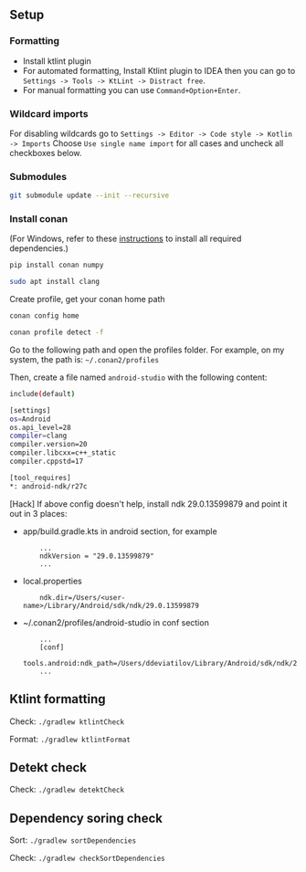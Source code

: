 ## Setup
### Formatting
- Install ktlint plugin
- For automated formatting, Install Ktlint plugin to IDEA then you can go to `Settings -> Tools -> KtLint -> Distract free`.
- For manual formatting you can use `Command+Option+Enter`.

### Wildcard imports
For disabling wildcards go to `Settings -> Editor -> Code style -> Kotlin -> Imports`
Choose `Use single name import` for all cases and uncheck all checkboxes below.


### Submodules

```bash
git submodule update --init --recursive
```

### Install conan

(For Windows, refer to these [instructions](https://github.com/batchar2/fptn/tree/master/deploy/windows) to install all required dependencies.)


```bash
pip install conan numpy
```



```bash
sudo apt install clang
```

Create profile, get your conan home path

```bash
conan config home
```

```bash
conan profile detect -f
```

Go to the following path and open the profiles folder.
For example, on my system, the path is:
`~/.conan2/profiles`

Then, create a file named `android-studio` with the following content:

```bash
include(default)

[settings]
os=Android
os.api_level=28
compiler=clang
compiler.version=20
compiler.libcxx=c++_static
compiler.cppstd=17

[tool_requires]
*: android-ndk/r27c
```
[Hack] If above config doesn't help, install ndk 29.0.13599879 and point it out in 3 places:
  - app/build.gradle.kts in android section, for example
    ```android {
        ...
        ndkVersion = "29.0.13599879"
        ...
    ```
  - local.properties
    ```
        ndk.dir=/Users/<user-name>/Library/Android/sdk/ndk/29.0.13599879
    ```
  - ~/.conan2/profiles/android-studio in conf section
    ```
        ...
        [conf]
        tools.android:ndk_path=/Users/ddeviatilov/Library/Android/sdk/ndk/29.0.13599879
        ...
    ```


## Ktlint formatting
Check: `./gradlew ktlintCheck`

Format: `./gradlew ktlintFormat`

## Detekt check
Check: `./gradlew detektCheck`

## Dependency soring check
Sort: `./gradlew sortDependencies`

Check: `./gradlew checkSortDependencies`